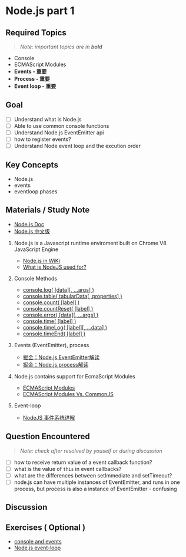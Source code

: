# **Node.js part 1**

## **Required Topics**

>*Note: important topics are in **bold***

- Console
- ECMAScript Modules
- **Events - 重要**
- **Process - 重要**
- **Event loop - 重要**

## **Goal**

- [ ] Understand what is Node.js
- [ ] Able to use common console functions
- [ ] Understand Node.js EventEmitter api
- [ ] how to register events?
- [ ] Understand Node event loop and the excution order

## **Key Concepts**

- Node.js
- events
- eventloop phases

## **Materials / Study Note**

- [Node.js Doc]( https://nodejs.org/docs/latest-v11.x/api/ )
- [Node.js 中文版]( http://nodejs.cn/api/ )

1. Node.js is a Javascript runtime enviroment built on Chrome V8 JavaScript Engine
   - [Node.js in WiKi]( https://en.wikipedia.org/wiki/Node.js )
   - [What is NodeJS used for?]( https://stackoverflow.com/questions/4531649/what-exactly-is-node-js-used-for )

2. Console Methods
   - [console.log( [data][, ...args] )]( https://nodejs.org/docs/latest-v11.x/api/console.html#console_console_log_data_args )
   - [console.table( tabularData[, properties] )]( https://nodejs.org/docs/latest-v11.x/api/console.html#console_console_table_tabulardata_properties )
   - [console.count( [label] )]( https://nodejs.org/docs/latest-v11.x/api/console.html#console_console_count_label )
   - [console.countReset( [label] )]( https://nodejs.org/docs/latest-v11.x/api/console.html#console_console_countreset_label )
   - [console.error( [data][, ...args] )]( https://nodejs.org/docs/latest-v11.x/api/console.html#console_console_error_data_args )
   - [console.time( [label] )]( https://nodejs.org/docs/latest-v11.x/api/console.html#console_console_time_label )
   - [console.timeLog( [label][, ...data] )]( https://nodejs.org/docs/latest-v11.x/api/console.html#console_console_timelog_label_data )
   - [console.timeEnd( [label] )]( https://nodejs.org/docs/latest-v11.x/api/console.html#console_console_timeend_label )
  
3. Events (EventEmitter), process
   - [掘金：Node.js EventEmitter解读]( https://juejin.im/post/5b0189fe51882567161ad8ef )
   - [掘金：Node.js process解读]( https://juejin.im/post/5b0e97bef265da0914072515 )
  
4. Node.js contains support for EcmaScript Modules
   - [ECMAScript Modules](https://nodejs.org/docs/latest-v11.x/api/esm.html)
   - [ECMAScript Modules Vs. CommonJS]( https://www.html.cn/archives/10283 )
  
5. Event-loop
   - [NodeJS 事件系统详解]( https://blog.csdn.net/zccz14/article/details/51463715 )

## **Question Encountered**

>*Note: check after resolved by youself or during discussion*

- [ ] how to receive return value of a event callback function?
- [ ] what is the value of `this` in event callbacks?
- [ ] what are the differences between setImmediate and setTimeout?
- [ ] node.js can have multiple instances of EventEmitter, and runs in one process, but process is also a instance of EventEmitter - confusing

## **Discussion**

## **Exercises** ( Optional )

- [console and events]( assets/node-1_questions.js )
- [Node.js event-loop]( assets/node_eventLoop.js )
